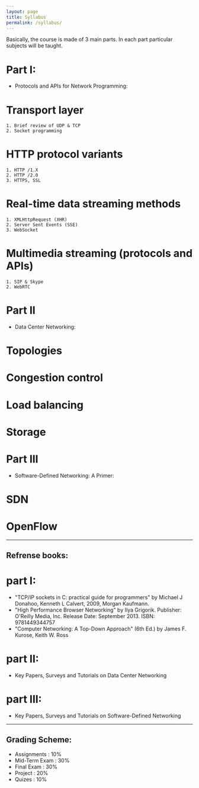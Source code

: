 ```yaml
---
layout: page
title: Syllabus
permalink: /syllabus/
---
```

 Basically, the course is made of 3 main parts. In each part particular subjects will be taught.
# Part I:
- Protocols and APIs for Network Programming:

#   Transport layer 
    1. Brief review of UDP & TCP 
    2. Socket programming

#    HTTP protocol variants 
    1. HTTP /1.X 
    2. HTTP /2.0 
    3. HTTPS, SSL 

#    Real-time data streaming methods 
    1. XMLHttpRequest (XHR) 
    2. Server Sent Events (SSE) 
    3. WebSocket 
    
#   Multimedia streaming (protocols and APIs) 
    1. SIP & Skype 
    2. WebRTC

# Part II
- Data Center Networking:

# Topologies 
# Congestion control 
# Load balancing 
# Storage

# Part III
- Software-Defined Networking: A Primer:

# SDN
# OpenFlow

---

## Refrense books:

# part I:
 - "TCP/IP sockets in C: practical guide for programmers" by Michael J Donahoo, Kenneth L Calvert, 2009, Morgan Kaufmann.
 - "High Performance Browser Networking" by Ilya Grigorik. Publisher: O'Reilly Media, Inc. Release Date: September 2013.    ISBN: 9781449344757 
 - "Computer Networking: A Top-Down Approach" (6th Ed.) by James F. Kurose, Keith W. Ross 

# part II:
 - Key Papers, Surveys and Tutorials on Data Center Networking

# part III:
 - Key Papers, Surveys and Tutorials on Software-Defined Networking

---

## Grading Scheme:
 - Assignments : 10%
 - Mid-Term Exam : 30%
 - Final Exam : 30%
 - Project : 20%
 - Quizes : 10%

